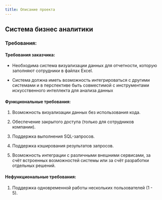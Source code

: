 ```yaml
---
title: Описание проекта
---
```


## Система бизнес аналитики

### **Требования:**

#### **Требования заказчика:**

-  Необходима система визуализации данных для отчетности, которую заполняют сотрудники в файлах Excel.

-  Система должна иметь возможность интегрироваться с другими системами и в перспективе быть совместимой с инструментами искусственного интеллекта для анализа данных

#### **Функциональные требования:**

1. Возможность визуализации данных без использования кода.

2. Обеспечение закрытого доступа (только для сотрудников компании).

3. Поддержка выполнения SQL-запросов.

4. Поддержка кэширования результатов запросов.

5. Возможность интеграции с различными внешними сервисами, за счёт встроенных возможностей системы или за счёт разработки отдельных решений.

#### **Нефункциональные требования:**

1. Поддержка одновременной работы нескольких пользователей (1 - 5).
